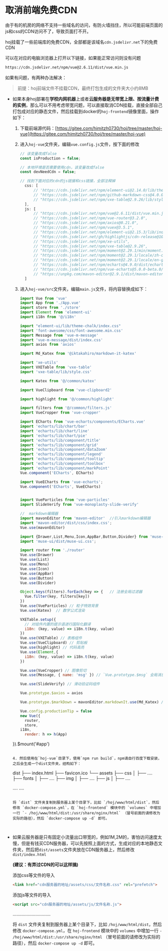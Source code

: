 # 取消前端免费CDN

由于有的机房的网络不支持一些域名的访问，有防火墙挡住，所以可能前端页面的js和css的CDN访问不了，导致页面打不开。

hoj挂载了一些前端库的免费CDN，全部都是该域名`cdn.jsdelivr.net`下的免费CDN

可以在对应的电脑浏览器上打开以下链接，如果能正常访问则没有问题

```html
https://cdn.jsdelivr.net/npm/vue@2.6.11/dist/vue.min.js
```

如果有问题，有两种办法解决：

> 前提：hoj前端文件不挂载CDN，最终打包生成的文件夹大小约8MB

- 如果本身hoj部署在**学校内网机器**上或者**云服务器是无带宽上限、按流量计费的实例**，那么可以不用考虑带宽问题，可以直接取消CDN挂载，直接全部自己打包成对应的静态文件，然后挂载到docker的`hoj-frontend`镜像里面，操作如下：

  1. 下载前端源代码：[https://gitee.com/himitzh0730/hoj/tree/master/hoj-vue](https://gitee.com/himitzh0730/hoj/tree/master/hoj-vue)

  2. 进入`hoj-vue`文件夹，编辑`vue.config.js`文件，按下面的修改

     ```js
     // 该变量改成false
     const isProduction = false;
     
     // 本地环境是否需要使用cdn，该变量改成false
     const devNeedCdn = false;
     
     // 找到下面对应的cdn的js链接和css链接，全部注释掉
       css: [
           // 'https://cdn.jsdelivr.net/npm/element-ui@2.14.0/lib/theme-chalk/index.css',
           // "https://cdn.jsdelivr.net/npm/github-markdown-css@4.0.0/github-markdown.min.css",
           // "https://cdn.jsdelivr.net/npm/vxe-table@2.9.26/lib/style.css",
       ],
       js: [
           // "https://cdn.jsdelivr.net/npm/vue@2.6.11/dist/vue.min.js",
           // "https://cdn.jsdelivr.net/npm/vue-router@3.2.0",
           // "https://cdn.jsdelivr.net/npm/axios@0.21.0",
           // "https://cdn.jsdelivr.net/npm/vuex@3.5.1",
           // "https://cdn.jsdelivr.net/npm/element-ui@2.15.3/lib/index.js",
           // "https://cdn.jsdelivr.net/gh/highlightjs/cdn-release@10.3.2/build/highlight.min.js",
           // "https://cdn.jsdelivr.net/npm/xe-utils",
           // "https://cdn.jsdelivr.net/npm/vxe-table@2.9.26",
           // "https://cdn.jsdelivr.net/npm/moment@2.29.1/min/moment.min.js",
           // "https://cdn.jsdelivr.net/npm/moment@2.29.1/locale/zh-cn.min.js",
           // "https://cdn.jsdelivr.net/npm/moment@2.29.1/locale/en-gb.min.js",
           // "https://cdn.jsdelivr.net/npm/echarts@4.9.0/dist/echarts.min.js",
           // "https://cdn.jsdelivr.net/npm/vue-echarts@5.0.0-beta.0/dist/vue-echarts.js",
           // "https://unpkg.com/mavon-editor@2.9.1/dist/mavon-editor.js"
       ]
     ```

  3. 进入`hoj-vue/src`文件夹，编辑`main.js`文件，将内容替换成如下：

     ```js
     import Vue from 'vue'
     import App from './App.vue'
     import store from './store'
     import Element from 'element-ui'
     import i18n from '@/i18n'
     
     import "element-ui/lib/theme-chalk/index.css"
     import 'font-awesome/css/font-awesome.min.css'
     import Message from 'vue-m-message'
     import 'vue-m-message/dist/index.css'
     import axios from 'axios'
     
     import Md_Katex from '@iktakahiro/markdown-it-katex'
     
     import 'xe-utils' 
     import VXETable from 'vxe-table'
     import 'vxe-table/lib/style.css'
     
     import Katex from '@/common/katex'
     
     import VueClipboard from 'vue-clipboard2'
     
     import highlight from '@/common/highlight'
     
     import filters from '@/common/filters.js'
     import VueCropper from 'vue-cropper'
     
     import ECharts from 'vue-echarts/components/ECharts.vue'
     import 'echarts/lib/chart/bar'
     import 'echarts/lib/chart/line'
     import 'echarts/lib/chart/pie'
     import 'echarts/lib/component/title'
     import 'echarts/lib/component/grid'
     import 'echarts/lib/component/dataZoom'
     import 'echarts/lib/component/legend'
     import 'echarts/lib/component/tooltip'
     import 'echarts/lib/component/toolbox'
     import 'echarts/lib/component/markPoint'
     Vue.component('ECharts', ECharts)
     
     import VueECharts from 'vue-echarts';
     Vue.component('ECharts', VueECharts)
     
     
     import VueParticles from 'vue-particles'
     import SlideVerify from 'vue-monoplasty-slide-verify'
     
     //  markdown编辑器
     import mavonEditor from 'mavon-editor'  //引入markdown编辑器
     import 'mavon-editor/dist/css/index.css';
     Vue.use(mavonEditor)
     
     import {Drawer,List,Menu,Icon,AppBar,Button,Divider} from 'muse-ui';
     import 'muse-ui/dist/muse-ui.css';
     
     import router from './router'
     Vue.use(Drawer)
     Vue.use(List)
     Vue.use(Menu)
     Vue.use(Icon)
     Vue.use(AppBar)
     Vue.use(Button)
     Vue.use(Divider)
     
     Object.keys(filters).forEach(key => {   // 注册全局过滤器
       Vue.filter(key, filters[key])
     })
     Vue.use(VueParticles) // 粒子特效背景
     Vue.use(Katex)  // 数学公式渲染
     
     VXETable.setup({
       // 对组件内置的提示语进行国际化翻译
       i18n: (key, value) => i18n.t(key, value)
     })
     Vue.use(VXETable) // 表格组件
     Vue.use(VueClipboard) // 剪贴板
     Vue.use(highlight) // 代码高亮
     Vue.use(Element,{
       i18n: (key, value) => i18n.t(key, value)
     })
     
     Vue.use(VueCropper) // 图像剪切
     Vue.use(Message, { name: 'msg' }) // `Vue.prototype.$msg` 全局消息提示
     
     Vue.use(SlideVerify) // 滑动验证码组件
     
     Vue.prototype.$axios = axios
     
     Vue.prototype.$markDown = mavonEditor.markdownIt.use(Md_Katex) // 挂载到vue
     
     Vue.config.productionTip = false
     new Vue({
       router,
       store,
     i18n,
       render: h => h(App)
   }).$mount('#app')
     
     ```
  
  4. 然后使用在`hoj-vue`目录下，使用`npm run build`，npm请自行百度下载安装，之后会生成一个dist文件夹，结构如下：
  
     ```
     dist
     ├── index.html
     ├── favicon.ico
     └── assets
         ├── css
         │   ├── ....
         ├── fonts
         │   ├── ....
         ├── img
         │   ├── ....
         ├── js
       │   ├── ....
     
     ....
     ....
     ```
  
     将 `dist` 文件夹复制到服务器上某个目录下，比如 `/hoj/www/html/dist`，然后修改 `docker-compose.yml`，在 `hoj-frontend` 模块中的 `volumes` 中增加一行 `- /hoj/www/html/dist:/usr/share/nginx/html` （冒号前面的请修改为实际的路径），然后 `docker-compose up -d` 即可。



- 如果云服务器是只有固定小流量出口带宽的，例如1M,2M的，害怕访问速度太慢，但是有钱买CDN服务器，可以先按照上面的方式，生成对应的本地静态文件夹，然后把`dist/assets`文件夹放在CDN服务器上，然后修改`dist/index.html`

  **(建议：有弄过CDN的可以这样搞)**

  添加css等文件的导入
  
  ```html
  <link href="cdn服务器的地址/assets/css/文件名称.css" rel="prefetch">
  ```

  添加js等文件的导入
  
  ```html
  <script src="cdn服务器的地址/assets/js/文件名称.js">
  ```
  
  
    ..............................
  
   将 `dist` 文件夹复制到服务器上某个目录下，比如 `/hoj/www/html/dist`，然后修改 `docker-compose.yml`，在 `hoj-frontend` 模块中的 `volumes` 中增加一行 `- /hoj/www/html/dist:/usr/share/nginx/html` （冒号前面的请修改为实际的路径），然后 `docker-compose up -d` 即可。
